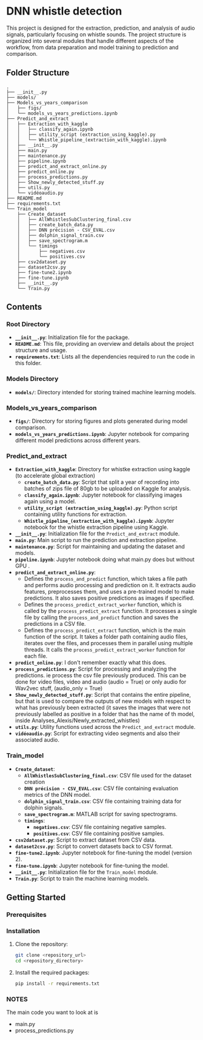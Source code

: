 # DNN whistle detection

This project is designed for the extraction, prediction, and analysis of audio signals, particularly focusing on whistle sounds. The project structure is organized into several modules that handle different aspects of the workflow, from data preparation and model training to prediction and comparison.

## Folder Structure

```
.
├── __init__.py
├── models/
├── Models_vs_years_comparison
│   ├── figs/
│   └── models_vs_years_predictions.ipynb
├── Predict_and_extract
│   ├── Extraction_with_kaggle
│   │   ├── classify_again.ipynb
│   │   ├── utility_script (extraction_using_kaggle).py
│   │   └── Whistle_pipeline_(extraction_with_kaggle).ipynb
│   ├── __init__.py
│   ├── main.py
│   ├── maintenance.py
│   ├── pipeline.ipynb
│   ├── predict_and_extract_online.py
│   ├── predict_online.py
│   ├── process_predictions.py
│   ├── Show_newly_detected_stuff.py
│   ├── utils.py
│   └── vidéoaudio.py
├── README.md
├── requirements.txt
└── Train_model
    ├── Create_dataset
    │   ├── AllWhistlesSubClustering_final.csv
    │   ├── create_batch_data.py
    │   ├── DNN précision - CSV_EVAL.csv
    │   ├── dolphin_signal_train.csv
    │   ├── save_spectrogram.m
    │   └── timings
    │       ├── negatives.csv
    │       └── positives.csv
    ├── csv2dataset.py
    ├── dataset2csv.py
    ├── fine-tune2.ipynb
    ├── fine-tune.ipynb
    ├── __init__.py
    └── Train.py
```

## Contents

### Root Directory
- **`__init__.py`**: Initialization file for the package.
- **`README.md`**: This file, providing an overview and details about the project structure and usage.
- **`requirements.txt`**: Lists all the dependencies required to run the code in this folder.

### Models Directory
- **`models/`**: Directory intended for storing trained machine learning models.

### Models_vs_years_comparison
- **`figs/`**: Directory for storing figures and plots generated during model comparison.
- **`models_vs_years_predictions.ipynb`**: Jupyter notebook for comparing different model predictions across different years.

### Predict_and_extract
- **`Extraction_with_kaggle`**: Directory for whistke extraction using kaggle (to accelerate global extraction)
  - **`create_batch_data.py`**: Script that split a year of recording into batches of zips file of 80gb to be uploaded on Kaggle for analysis.
  - **`classify_again.ipynb`**: Jupyter notebook for classifying images again using a model.
  - **`utility_script (extraction_using_kaggle).py`**: Python script containing utility functions for extraction.
  - **`Whistle_pipeline_(extraction_with_kaggle).ipynb`**: Jupyter notebook for the whistle extraction pipeline using Kaggle.
- **`__init__.py`**: Initialization file for the `Predict_and_extract` module.
- **`main.py`**: Main script to run the prediction and extraction pipeline.
- **`maintenance.py`**: Script for maintaining and updating the dataset and models.
- **`pipeline.ipynb`**: Jupyter notebook doing what main.py does but without GPU .
- **`predict_and_extract_online.py`**: 
    - Defines the `process_and_predict` function, which takes a file path and performs audio processing and prediction on it. It extracts audio features, preprocesses them, and uses a pre-trained model to make predictions. It also saves positive predictions as images if specified.
    - Defines the `process_predict_extract_worker` function, which is called by the `process_predict_extract` function. It processes a single file by calling the `process_and_predict` function and saves the predictions in a CSV file.
    - Defines the `process_predict_extract` function, which is the main function of the script. It takes a folder path containing audio files, iterates over the files, and processes them in parallel using multiple threads. It calls the `process_predict_extract_worker` function for each file.
- **`predict_online.py`**: I don't remember exactly what this does.
- **`process_predictions.py`**: Script for processing and analyzing the predictions. ie process the csv file previously produced. This can be done for video files, video and audio (audio = True) or only audio for Wav2vec stuff, (audio_only = True)
- **`Show_newly_detected_stuff.py`**: Script that contains the entire pipeline, but that is used to compare the outputs of new models with respect to what has previously been extracted (it saves the images that were not previously labelled as positive in a folder that has the name of th model, inside Analyses_Alexis/Newly_extracted_whistles)
- **`utils.py`**: Utility functions used across the `Predict_and_extract` module.
- **`vidéoaudio.py`**: Script for extracting video segments and also their associated audio.

### Train_model
- **`Create_dataset`**:
  - **`AllWhistlesSubClustering_final.csv`**: CSV file used for the dataset creation
  - **`DNN précision - CSV_EVAL.csv`**: CSV file containing evaluation metrics of the DNN model.
  - **`dolphin_signal_train.csv`**: CSV file containing training data for dolphin signals.
  - **`save_spectrogram.m`**: MATLAB script for saving spectrograms.
  - **`timings`**:
    - **`negatives.csv`**: CSV file containing negative samples.
    - **`positives.csv`**: CSV file containing positive samples.
- **`csv2dataset.py`**: Script to extract dataset from CSV data.
- **`dataset2csv.py`**: Script to convert datasets back to CSV format.
- **`fine-tune2.ipynb`**: Jupyter notebook for fine-tuning the model (version 2).
- **`fine-tune.ipynb`**: Jupyter notebook for fine-tuning the model.
- **`__init__.py`**: Initialization file for the `Train_model` module.
- **`Train.py`**: Script to train the machine learning models.

## Getting Started

### Prerequisites

### Installation

1. Clone the repository:
   ```sh
   git clone <repository_url>
   cd <repository_directory>
   ```

2. Install the required packages:
   ```sh
   pip install -r requirements.txt
   ```

### NOTES 


The main code you want to look at is 
- main.py
- process_predictions.py